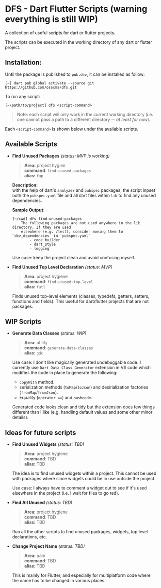 # DFS - Dart Flutter Scripts (warning everything is still WIP)

A collection of useful scripts for dart or flutter projects. 

The scripts can be executed in the working directory of any dart or flutter project. 

## Installation:

Until the package is published to `pub.dev`, it can be installed as follow:
```
[~] dart pub global activate --source git https://github.com/osaxma/dfs.git
```

To run any script:
```
[~/path/to/project] dfs <script-command>
```

> Note: each script will only work in the current working directory (i.e. one cannot pass a path to a different directory -- *at least for now*).

Each `<script-command>` is shown below under the available scripts.  

## Available Scripts 

<!-- TODO: move each scripts details in a different readme and keep it simple here -->
<!-- TODO: Make each script a stand-alone package within the project so it's useable elsewhere? -->

- **Find Unused Packages** *(status: MVP is working)* <br>
    >**Area:** project hygien<br>
    **command**: ```find-unused-packages``` <br>
    **alias:** `fup`

   **Description:**<br>
    with the help of dart's `analyzer` and `pubspec` packages, the script inpset both the `pubspec.yaml` file and all dart files within `lib` to find any unused dependencies. 

   **Sample Output:**
    ```log
    [~/cwd] dfs find-unused-packages
        The following packages are not used anywhere in the lib directory. If they are used
        elsewhere (e.g. /test), consider moving them to `dev_dependencies` in `pubspec.yaml`
            - code_builder
            - dart_style
            - logging
    ```
    
    <!-- TODO: 
        - find unused `dependencies` across the project (now we only check lib).
        - find unused `dev_dependencies` across the project.  -->
    
    Use case: keep the project clean and avoid confusing myself.


- **Find Unused Top Level Declaration** *(status: MVP)*<br>
    >**Area**: project hygiene<br>
    **command**: `find-unused-top-level` <br>
    **alias:** `futl`
    
    Finds unused top-level elements (classes, typedefs, getters, setters, functions and fields). This useful for dart/flutter projects that are not packages. 


## WIP Scripts
- **Generate Data Classes** *(status: WIP)*<br>
    >**Area**: utility<br>
    **command**: `generate-data-classes` <br>
    **alias:** `gdc`

    Use case: I don't like magically generated undebuggable code. I currently use `Dart Data Class Generator` extension in VS code which modifies the code in place to generate the following:
    - `copyWith` method.
    - serialization methods (`toMap`/`toJson`) and desirialization factories (`fromMap`/`fromJson`). 
    - Equality (`operator ==`) and `hashcode`. 

    Generated code looks clean and tidy but the extension does few things different than I like (e.g. handling default values and some other minor details). 




## Ideas for future scripts
- **Find Unused Widgets** *(status: TBD)*<br>
    >**Area**: project hygiene<br>
    **command**: TBD <br>
    **alias:** TBD
    <!-- Find out how `find all references` is invoked at the language server -- maybe spin up the server to utilize it -->
    The idea is to find unused widgets within a project. This cannot be used with packages where since widgets could be in use outside the project. 

    Use case: I always have to comment a widget out to see if it's used elsewhere in the project (i.e. I wait for files to go red).

- **Find All Unused** *(status: TBD)*<br>
    >**Area**: project hygiene<br>
    **command**: TBD <br>
    **alias:** TBD
    <!-- Find out how `find all references` is invoked at the language server -- maybe spin up the server to utilize it -->
    <!-- or make this a report generator about the project/package/etc. -->
    <!-- a lot of ideas can be done here -- dependency graph between files/folders/packages, API surface measure, code coverage, etc. -->
    <!-- for dependency graph, see: https://pub.dev/packages/lakos and also see https://pub.dev/packages/directed_graph -->
    Run all the other scripts to find unused packages, widgets, top level declarations, etc. 

- **Change Project Name** *(status: TBD)*<br>
    >**Area**: pain<br>
    **command**: TBD <br>
    **alias:** TBD
    <!-- This may should take the flutter version into account -->
    This is mainly for Flutter, and especially for multiplatform code where the name has to be changed in various places. 




<!-- ----------------------------------------------------------------------- -->
<!--                                  IDEAS                                  -->
<!-- ----------------------------------------------------------------------- -->

<!-- 
- **Run Script** *(status: TBD)*<br>
    >**Area**: utility<br>
    **command**: run <br>
    **alias:** N/A
    ```
    [~/cwd] dfs run <script> 
    ```
    Where <script> is defined in `pubspec.yaml` 
    ```yaml
        script:
            build: flutter pub run build_runner build --delete-conflicting-outputs
        data:
            dfs generate-data-classes --endsWith="_data.dart" --directory="lib"
    ```

    This is similar to `derry` package but it doesn't look like that it has been maintained for a while
-->


<!-- 
- **Get Packages For All** *(status: TBD)*<br>
    >**Area**: utility<br>
    **command**: TBD <br>
    **alias:** TBD 

    ```
    [~/cwd] dfs get packages --all
    ```
    Or 
    ```
    [~/cwd] dfs get all
    ``` 

For monorepo or a repo with multiple packages. 

Use case: This was a pain when cloning a monorepo. I had this issue when I cloned `gql` which has a dozen of pacakges within the same repo. 

The script should find all `pubspec.yaml` files recursively in the cwd. 

-->


<!-- ----------------------------------------------------------------------- -->
<!--                                  NOTES                                  -->
<!-- ----------------------------------------------------------------------- -->


<!-- 
TODO: add motivation section:
While There are many packages/executable that do one simple thing (which is great), there are some downsides:
        - one has to install all of them
        - learn all of their quirks 
        - get lost when the package is no longer maintained.

Hopefully having a single package can help attract more users, and hence more contributors to keep the package sustinable. 
 -->
